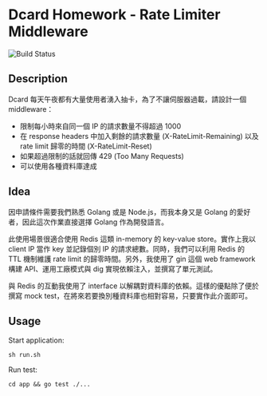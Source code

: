 # Dcard Homework - Rate Limiter Middleware
![Build Status](https://travis-ci.com/minghsu0107/dcard-middleware.svg?branch=main)
## Description
Dcard 每天午夜都有大量使用者湧入抽卡，為了不讓伺服器過載，請設計一個 middleware：

- 限制每小時來自同一個 IP 的請求數量不得超過 1000
- 在 response headers 中加入剩餘的請求數量 (X-RateLimit-Remaining) 以及 rate limit 歸零的時間 (X-RateLimit-Reset)
- 如果超過限制的話就回傳 429 (Too Many Requests)
- 可以使用各種資料庫達成
## Idea
因申請條件需要我們熟悉 Golang 或是 Node.js，而我本身又是 Golang 的愛好者，因此這次作業直接選擇 Golang 作為開發語言。

此使用場景很適合使用 Redis 這類 in-memory 的 key-value store。實作上我以 client IP 當作 key 並記錄個別 IP 的請求總數。同時，我們可以利用 Redis 的 TTL 機制維護 rate limit 的歸零時間。另外，我使用了 gin 這個 web framework 構建 API、運用工廠模式與 dig 實現依賴注入，並撰寫了單元測試。

與 Redis 的互動我使用了 interface 以解耦對資料庫的依賴。這樣的優點除了便於撰寫 mock test，在將來若要換別種資料庫也相對容易，只要實作此介面即可。
## Usage
Start application:
```
sh run.sh
```
Run test:
```
cd app && go test ./...
```
